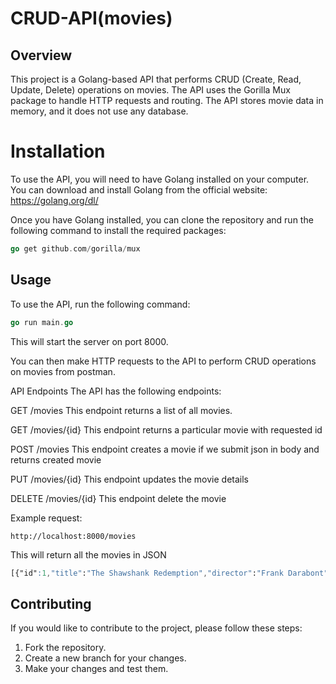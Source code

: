 # CRUD-API(movies)

## Overview
This project is a Golang-based API that performs CRUD (Create, Read, Update, Delete) operations on movies. The API uses the Gorilla Mux package to handle HTTP requests and routing. The API stores movie data in memory, and it does not use any database.

# Installation
To use the API, you will need to have Golang installed on your computer. You can download and install Golang from the official website: https://golang.org/dl/

Once you have Golang installed, you can clone the repository and run the following command to install the required packages:

```go
go get github.com/gorilla/mux
```

## Usage

To use the API, run the following command:
```go
go run main.go
```

This will start the server on port 8000.

You can then make HTTP requests to the API to perform CRUD operations on movies from postman.

API Endpoints
The API has the following endpoints:

GET /movies
This endpoint returns a list of all movies.

GET /movies/{id}
This endpoint returns a particular movie with requested id

POST /movies This endpoint creates a movie if we submit json in body and returns created movie

PUT /movies/{id} This endpoint updates the movie details

DELETE /movies/{id} This endpoint delete the movie

Example request:
```postman
http://localhost:8000/movies
```
This will return all the movies in JSON

```css
[{"id":1,"title":"The Shawshank Redemption","director":"Frank Darabont","year":1994},{"id":2,"title":"The Godfather","director":"Francis Ford Coppola","year":1972}]
```

## Contributing
If you would like to contribute to the project, please follow these steps:

1. Fork the repository.
2. Create a new branch for your changes.
3. Make your changes and test them.